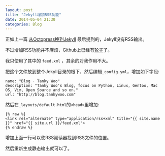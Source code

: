 ```yaml
---
layout: post
title: "Jekyll增加RSS功能"
date: 2014-05-04 21:30
categories: Blog
---
```


正如上一篇 [从Octopress换到Jekyll](http://blog.tankywoo.com/blog/2014/05/03/change-from-octopress-to-jekyll.html) 最后提到的，Jekyll没有RSS输出。

不过增加RSS功能并不麻烦，Github上已经有[轮子](https://github.com/snaptortoise/jekyll-rss-feeds)了。

我只使用了其中的 `feed.xml` ，其余的对我作用不大。

把这个文件放到整个Jekyll目录的根下，然后编辑`_config.yml`，增加如下字段:

	name: "Blog · Tanky Woo"
	description: "Tanky Woo's Blog, focus on Python, Linux, Gentoo, Mac OS, Vim, Open Source and so on."
	url: "http://blog.tankywoo.com"

然后在`_layouts/default.html`的`<head>`里增加:

	{% raw %}
	<link rel="alternate" type="application/rss+xml" title="{{ site.name }}" href="{{ site.url }}/feed.xml">
	{% endraw %}

增加上面一行可以使RSS阅读器找到RSS文件的位置。

然后重新生成静态输出就可以了。


